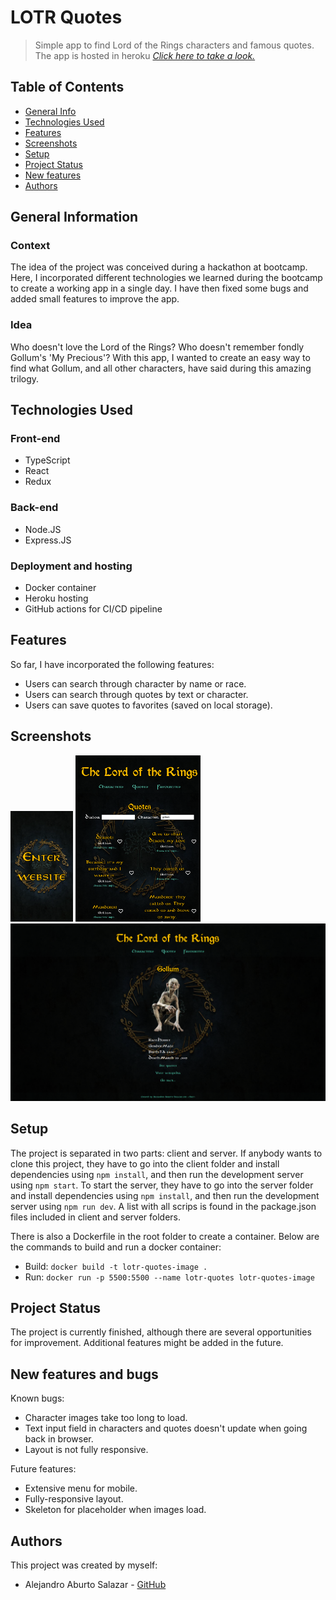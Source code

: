 # LOTR Quotes

> Simple app to find Lord of the Rings characters and famous quotes.
> The app is hosted in heroku [_Click here to take a look._](https://quotes-lotr.herokuapp.com/)

## Table of Contents

- [General Info](#general-information)
- [Technologies Used](#technologies-used)
- [Features](#features)
- [Screenshots](#screenshots)
- [Setup](#setup)
- [Project Status](#project-status)
- [New features](#new-features)
- [Authors](#authors)

## General Information

### Context

The idea of the project was conceived during a hackathon at </Salt> bootcamp. Here, I incorporated different technologies we learned during the bootcamp to create a working app in a single day. I have then fixed some bugs and added small features to improve the app.

### Idea

Who doesn't love the Lord of the Rings? Who doesn't remember fondly Gollum's 'My Precious'? With this app, I wanted to create an easy way to find what Gollum, and all other characters, have said during this amazing trilogy.

## Technologies Used

### Front-end

- TypeScript
- React
- Redux

### Back-end

- Node.JS
- Express.JS

### Deployment and hosting

- Docker container
- Heroku hosting
- GitHub actions for CI/CD pipeline

## Features

So far, I have incorporated the following features:

- Users can search through character by name or race.
- Users can search through quotes by text or character.
- Users can save quotes to favorites (saved on local storage).

## Screenshots

<img src="./screenshots/mobile.png" width="100">
<img src="./screenshots/tablet.png" width="200">
<img src="./screenshots/laptop.png" width="600">

## Setup

The project is separated in two parts: client and server. If anybody wants to clone this project, they have to go into the client folder and install dependencies using `npm install`, and then run the development server using `npm start`. To start the server, they have to go into the server folder and install dependencies using `npm install`, and then run the development server using `npm run dev`. A list with all scrips is found in the package.json files included in client and server folders.

There is also a Dockerfile in the root folder to create a container. Below are the commands to build and run a docker container:

- Build: `docker build -t lotr-quotes-image .`
- Run: `docker run -p 5500:5500 --name lotr-quotes lotr-quotes-image`

## Project Status

The project is currently finished, although there are several opportunities for improvement. Additional features might be added in the future.

## New features and bugs

Known bugs:

- Character images take too long to load.
- Text input field in characters and quotes doesn't update when going back in browser.
- Layout is not fully responsive.

Future features:

- Extensive menu for mobile.
- Fully-responsive layout.
- Skeleton for placeholder when images load.

## Authors

This project was created by myself:

- Alejandro Aburto Salazar - [GitHub](https://github.com/aburto22)
